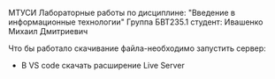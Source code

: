МТУСИ
Лабораторные работы по дисциплине: "Введение в информационные технологии"
Группа БВТ235.1 студент: Ивашенко Михаил Дмитриевич

Что бы работало скачивание файла-необходимо запустить сервер:

- В VS code скачать расширение Live Server
